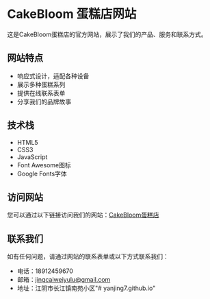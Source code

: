 # CakeBloom 蛋糕店网站

这是CakeBloom蛋糕店的官方网站，展示了我们的产品、服务和联系方式。

## 网站特点

- 响应式设计，适配各种设备
- 展示多种蛋糕系列
- 提供在线联系表单
- 分享我们的品牌故事

## 技术栈

- HTML5
- CSS3
- JavaScript
- Font Awesome图标
- Google Fonts字体

## 访问网站

您可以通过以下链接访问我们的网站：[CakeBloom蛋糕店](https://您的用户名.github.io/cakebloom/)

## 联系我们

如有任何问题，请通过网站的联系表单或以下方式联系我们：

- 电话：18912459670
- 邮箱：jingcaiweiyulu@gmail.com
- 地址：江阴市长江镇南苑小区"# yanjing7.github.io"  
